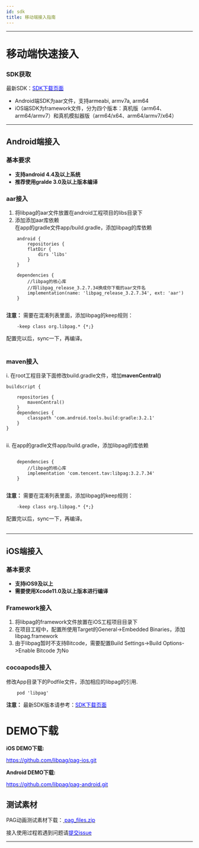 ```yaml
---
id: sdk
title: 移动端接入指南
---
```

---
# 移动端快速接入

### SDK获取
最新SDK：[<font color=blue>SDK下载页面</font>](https://github.com/tencent/libpag/releases)<br/>

 - Android端SDK为aar文件，支持armeabi, armv7a, arm64
 - iOS端SDK为framework文件，分为四个版本：真机版（arm64、arm64/armv7）和真机模拟器版（arm64/x64、arm64/armv7/x64）


---
## Android端接入

### 基本要求
+ **支持android 4.4及以上系统**
+ **推荐使用gralde 3.0及以上版本编译**

### aar接入
   1. 将libpag的aar文件放置在android工程项目的libs目录下
   2. 添加添加aar库依赖<br/>
   在app的gradle文件app/build.gradle，添加libpag的库依赖
   
```
	android {
	    repositories {
        flatDir {
            dirs 'libs'
        }
    }
	
	dependencies {
	    //libpag的核心库
	    //将libpag_release_3.2.7.34换成你下载的aar文件名
    	implementation(name: 'libpag_release_3.2.7.34', ext: 'aar')
	}
	
``` 

**注意：** 需要在混淆列表里面，添加libpag的keep规则：
   
```
	-keep class org.libpag.* {*;}
```
配置完以后，sync一下，再编译。<br/><br/>

### maven接入
   i. 在root工程目录下面修改build.gradle文件，增加**mavenCentral()**
   
```
buildscript {

    repositories {
		mavenCentral()
    }
    dependencies {
        classpath 'com.android.tools.build:gradle:3.2.1'
    }
}
	
``` 

   ii. 在app的gradle文件app/build.gradle，添加libpag的库依赖
   
```
	
	dependencies {
	    //libpag的核心库
		implementation 'com.tencent.tav:libpag:3.2.7.34'
	}
	
``` 

**注意：** 需要在混淆列表里面，添加libpag的keep规则：
   
```
	-keep class org.libpag.* {*;}
```
配置完以后，sync一下，再编译。<br/><br/>

---
## iOS端接入

### 基本要求<br/>

- **支持iOS9及以上** 
- **需要使用Xcode11.0及以上版本进行编译**

### Framework接入<br>
   1. 将libpag的framework文件放置在iOS工程项目目录下
   2. 在项目工程中，配置所使用Target的General->Embedded Binaries，添加libpag.framework
   3. 由于libpag暂时不支持Bitcode，需要配置Build Settings->Build Options->Enable Bitcode 为No

### cocoapods接入<br>
修改App目录下的Podfile文件，添加相应的libpag的引用.

```
	pod 'libpag'
```
**注意：** 最新SDK版本请参考：[<font color=blue>SDK下载页面</font>](https://github.com/tencent/libpag/releases)<br/>


# DEMO下载
**iOS DEMO下载:**

[<font color=blue>https://github.com/libpag/pag-ios.git</font>](https://github.com/libpag/pag-ios.git)

**Android DEMO下载:**

[<font color=blue>https://github.com/libpag/pag-android.git</font>](https://github.com/libpag/pag-android.git)

## 测试素材
PAG动画测试素材下载：[<font color=blue> pag_files.zip </font>](https://pagio-1251316161.file.myqcloud.com/website/static/file/pag_files.zip) 

接入使用过程若遇到问题请[<font color=blue>提交issue</font>](https://github.com/Tencent/libpag/issues/new/choose)<br/>

---